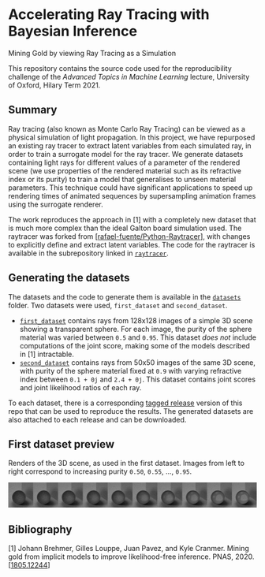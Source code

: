 # Accelerating Ray Tracing with Bayesian Inference
Mining Gold by viewing Ray Tracing as a Simulation

This repository contains the source code used for the reproducibility challenge
of the _Advanced Topics in Machine Learning_ lecture, University of Oxford, Hilary Term 2021.

## Summary
Ray tracing (also known as Monte Carlo Ray Tracing) can be viewed as a physical simulation of light
propagation.
In this project, we have repurposed an existing ray tracer to extract latent variables from each simulated ray,
in order to train a surrogate model for the ray tracer.
We generate datasets containing light rays for different values of a parameter of the rendered scene
(we use properties of the rendered material such as its refractive index or its purity) to train a model that
generalises to unseen material parameters.
This technique could have significant applications to speed up rendering times of animated sequences by
supersampling animation frames using the surrogate renderer.

The work reproduces the approach in [1] with a completely new dataset that is much more
complex than the ideal Galton board simulation used.
The raytracer was forked from [[rafael-fuente/Python-Raytracer](https://github.com/rafael-fuente/Python-Raytracer)],
with changes to explicitly define and extract latent variables.
The code for the raytracer is available in the subrepository linked in [`raytracer`](https://github.com/lmondada/Python-Raytracer).

## Generating the datasets
The datasets and the code to generate them is available in the [`datasets`](datasets) folder.
Two datasets were used, `first_dataset` and `second_dataset`.
 - [`first_dataset`](datasets/first_dataset) contains rays from 128x128 images of a simple 3D scene showing a transparent sphere. For each image,
 the purity of the sphere material was varied between `0.5` and `0.95`. This dataset _does not_ include
 computations of the joint score, making some of the models described in [1] intractable.
 - [`second_dataset`](datasets/second_dataset) contains rays from 50x50 images of the same 3D scene, with purity of the sphere material fixed at `0.9` with varying refractive index between `0.1 + 0j` and `2.4 + 0j`. This dataset contains
 joint scores and joint likelihood ratios of each ray.

 To each dataset, there is a corresponding [tagged release](https://github.com/lmondada/atml-raytracer/releases)
 version of this repo that can be used to reproduce the results.
 The generated datasets are also attached to each release and can be downloaded.

## First dataset preview
Renders of the 3D scene, as used in the first dataset. Images from left to right correspond to increasing purity
`0.50`, `0.55`, ..., `0.95`.

<img src="docs/images/first_dataset.png">

## Bibliography
[1] Johann Brehmer, Gilles Louppe, Juan Pavez, and Kyle Cranmer. Mining gold from implicit models to improve likelihood-free inference. PNAS, 2020. [[1805.12244](https://arxiv.org/abs/1805.12244)]
